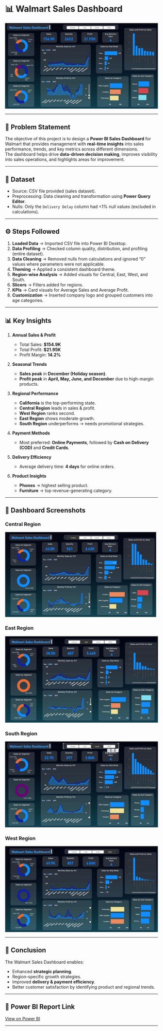 # 📊 Walmart Sales Dashboard  

![Overall Dashboard](https://raw.githubusercontent.com/Krishnanu-nag/Walmart_Sales_Dashboard/main/1_All.png)  

---

## 📝 Problem Statement  
The objective of this project is to design a **Power BI Sales Dashboard** for Walmart that provides management with **real-time insights** into sales performance, trends, and key metrics across different dimensions.  
The dashboard helps drive **data-driven decision making**, improves visibility into sales operations, and highlights areas for improvement.  

---

## 📂 Dataset  
- Source: CSV file provided (sales dataset).  
- Preprocessing: Data cleaning and transformation using **Power Query Editor**.  
- Nulls: Only the `Delivery Delay` column had <1% null values (excluded in calculations).  

---

## ⚙️ Steps Followed  

1. **Loaded Data** → Imported CSV file into Power BI Desktop.  
2. **Data Profiling** → Checked column quality, distribution, and profiling (entire dataset).  
3. **Data Cleaning** → Removed nulls from calculations and ignored “0” values where parameters were not applicable.  
4. **Theming** → Applied a consistent dashboard theme.  
5. **Region-wise Analysis** → Added visuals for Central, East, West, and South.  
6. **Slicers** → Filters added for regions.  
7. **KPIs** → Card visuals for Average Sales and Average Profit.  
8. **Customization** → Inserted company logo and grouped customers into age categories.  

---

## 📊 Key Insights  

1. **Annual Sales & Profit**  
   - Total Sales: **$154.9K**  
   - Total Profit: **$21.95K**  
   - Profit Margin: **14.2%**  

2. **Seasonal Trends**  
   - **Sales peak** in **December (Holiday season)**.  
   - **Profit peak** in **April, May, June, and December** due to high-margin products.  

3. **Regional Performance**  
   - **California** is the top-performing state.  
   - **Central Region** leads in sales & profit.  
   - **West Region** ranks second.  
   - **East Region** shows moderate growth.  
   - **South Region** underperforms → needs promotional strategies.  

4. **Payment Methods**  
   - Most preferred: **Online Payments**, followed by **Cash on Delivery (COD)** and **Credit Cards**.  

5. **Delivery Efficiency**  
   - Average delivery time: **4 days** for online orders.  

6. **Product Insights**  
   - **Phones** → highest selling product.  
   - **Furniture** → top revenue-generating category.  

---

## 📸 Dashboard Screenshots  

### Central Region  
![Central](https://raw.githubusercontent.com/Krishnanu-nag/Walmart_Sales_Dashboard/main/2_Central.png)  

### East Region  
![East](https://raw.githubusercontent.com/Krishnanu-nag/Walmart_Sales_Dashboard/main/3_East.png)  

### South Region  
![South](https://raw.githubusercontent.com/Krishnanu-nag/Walmart_Sales_Dashboard/main/4_South.png)  

### West Region  
![West](https://raw.githubusercontent.com/Krishnanu-nag/Walmart_Sales_Dashboard/main/5_West.png)  

---

## 🚀 Conclusion  
The Walmart Sales Dashboard enables:  
- Enhanced **strategic planning**.  
- Region-specific growth strategies.  
- Improved **delivery & payment efficiency**.  
- Better customer satisfaction by identifying product and regional trends.  

---

## 🔗 Power BI Report Link  
[View on Power BI](https://app.powerbi.com/)  

---
